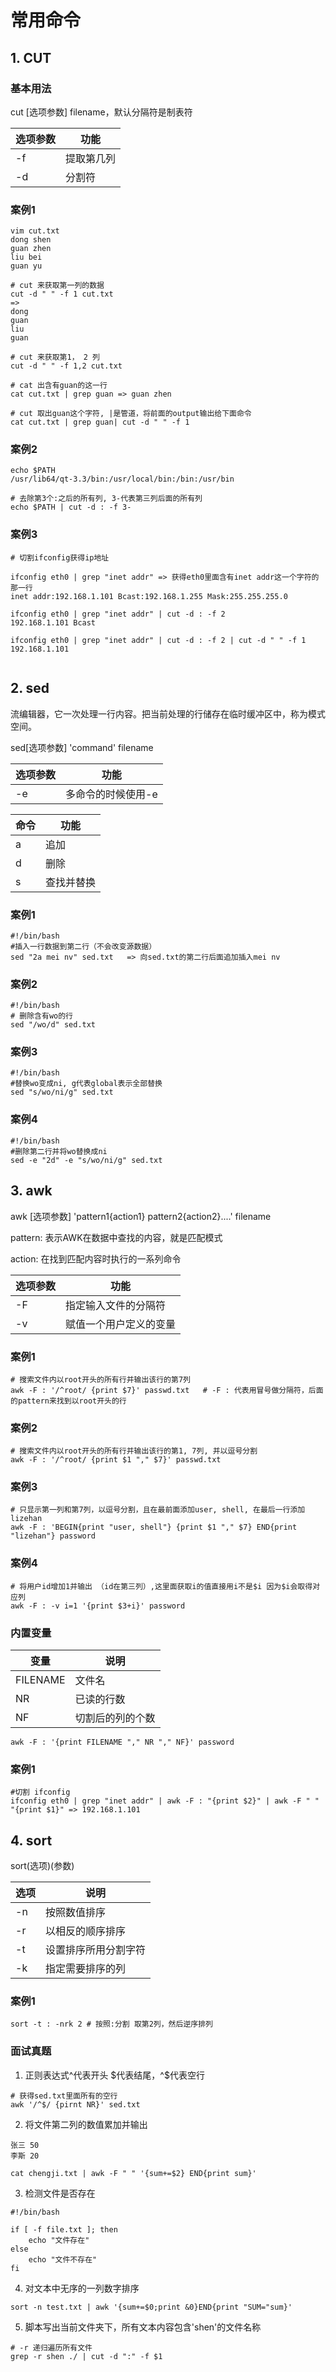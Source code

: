 # 常用命令

## 1. CUT

### 基本用法

cut [选项参数] filename，默认分隔符是制表符

| 选项参数 | 功能       |
| -------- | ---------- |
| -f       | 提取第几列 |
| -d       | 分割符     |

### 案例1

```shell
vim cut.txt
dong shen
guan zhen
liu	bei
guan yu

# cut 来获取第一列的数据
cut -d " " -f 1 cut.txt 
=> 
dong
guan
liu
guan

# cut 来获取第1， 2 列
cut -d " " -f 1,2 cut.txt

# cat 出含有guan的这一行
cat cut.txt | grep guan => guan zhen

# cut 取出guan这个字符, |是管道，将前面的output输出给下面命令
cat cut.txt | grep guan| cut -d " " -f 1 

```

### 案例2

```shell
echo $PATH
/usr/lib64/qt-3.3/bin:/usr/local/bin:/bin:/usr/bin

# 去除第3个:之后的所有列, 3-代表第三列后面的所有列
echo $PATH | cut -d : -f 3-
```

### 案例3

```shell
# 切割ifconfig获得ip地址

ifconfig eth0 | grep "inet addr" => 获得eth0里面含有inet addr这一个字符的那一行
inet addr:192.168.1.101 Bcast:192.168.1.255 Mask:255.255.255.0

ifconfig eth0 | grep "inet addr" | cut -d : -f 2
192.168.1.101 Bcast

ifconfig eth0 | grep "inet addr" | cut -d : -f 2 | cut -d " " -f 1
192.168.1.101


```

## 2. sed

流编辑器，它一次处理一行内容。把当前处理的行储存在临时缓冲区中，称为模式空间。

sed[选项参数] 'command' filename

| 选项参数 | 功能               |
| -------- | ------------------ |
| -e       | 多命令的时候使用-e |

| 命令 | 功能       |
| ---- | ---------- |
| a    | 追加       |
| d    | 删除       |
| s    | 查找并替换 |

### 案例1

```shell
#!/bin/bash
#插入一行数据到第二行（不会改变源数据）
sed "2a mei nv" sed.txt   => 向sed.txt的第二行后面追加插入mei nv
```

### 案例2

```shell
#!/bin/bash
# 删除含有wo的行
sed "/wo/d" sed.txt
```

### 案例3

```shell
#!/bin/bash
#替换wo变成ni, g代表global表示全部替换
sed "s/wo/ni/g" sed.txt 
```

### 案例4

```shell
#!/bin/bash
#删除第二行并将wo替换成ni
sed -e "2d" -e "s/wo/ni/g" sed.txt
```

## 3. awk

awk [选项参数] 'pattern1{action1} pattern2{action2}....' filename

pattern: 表示AWK在数据中查找的内容，就是匹配模式

action: 在找到匹配内容时执行的一系列命令

| 选项参数 | 功能                   |
| -------- | ---------------------- |
| -F       | 指定输入文件的分隔符   |
| -v       | 赋值一个用户定义的变量 |

### 案例1

```shell
# 搜索文件内以root开头的所有行并输出该行的第7列
awk -F : '/^root/ {print $7}' passwd.txt   # -F : 代表用冒号做分隔符，后面的pattern来找到以root开头的行 
```

### 案例2

```shell
# 搜索文件内以root开头的所有行并输出该行的第1, 7列, 并以逗号分割
awk -F : '/^root/ {print $1 "," $7}' passwd.txt
```

### 案例3

```shell
# 只显示第一列和第7列，以逗号分割，且在最前面添加user, shell, 在最后一行添加 lizehan
awk -F : 'BEGIN{print "user, shell"} {print $1 "," $7} END{print "lizehan"} password
```

### 案例4

```shell
# 将用户id增加1并输出 （id在第三列）,这里面获取i的值直接用i不是$i 因为$i会取得对应列
awk -F : -v i=1 '{print $3+i}' password
```

### 内置变量

| 变量     | 说明             |
| -------- | ---------------- |
| FILENAME | 文件名           |
| NR       | 已读的行数       |
| NF       | 切割后的列的个数 |

```shell
awk -F : '{print FILENAME "," NR "," NF}' password
```

### 案例1

```shell
#切割 ifconfig 
ifconfig eth0 | grep "inet addr" | awk -F : "{print $2}" | awk -F " " "{print $1}" => 192.168.1.101
```

## 4. sort 

sort(选项)(参数)

| 选项 | 说明                 |
| ---- | -------------------- |
| -n   | 按照数值排序         |
| -r   | 以相反的顺序排序     |
| -t   | 设置排序所用分割字符 |
| -k   | 指定需要排序的列     |

### 案例1

```shell
sort -t : -nrk 2 # 按照:分割 取第2列，然后逆序排列
```



### 面试真题

1. 正则表达式^代表开头 $代表结尾，^$代表空行

```shell
# 获得sed.txt里面所有的空行
awk '/^$/ {pirnt NR}' sed.txt
```

2. 将文件第二列的数值累加并输出

```shell
张三 50
李斯 20

cat chengji.txt | awk -F " " '{sum+=$2} END{print sum}'
```

3. 检测文件是否存在

```shell
#!/bin/bash

if [ -f file.txt ]; then
	echo "文件存在"
else
	echo "文件不存在"
fi
```

4. 对文本中无序的一列数字排序

```shell
sort -n test.txt | awk '{sum+=$0;print &0}END{print "SUM="sum}'
```

5. 脚本写出当前文件夹下，所有文本内容包含'shen'的文件名称

```shell
# -r 递归遍历所有文件 
grep -r shen ./ | cut -d ":" -f $1
```

